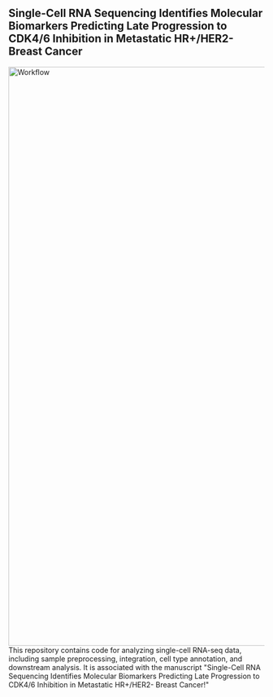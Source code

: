 ## Single-Cell RNA Sequencing Identifies Molecular Biomarkers Predicting Late Progression to CDK4/6 Inhibition in Metastatic HR+/HER2- Breast Cancer
<img width="1139" alt="Workflow" src="https://github.com/user-attachments/assets/43dbefbe-34c0-4203-8779-c457ad61900e">
This repository contains code for analyzing single-cell RNA-seq data, including sample preprocessing, integration, cell type annotation, and downstream analysis. It is associated with the manuscript "Single-Cell RNA Sequencing Identifies Molecular Biomarkers Predicting Late Progression to CDK4/6 Inhibition in Metastatic HR+/HER2- Breast Cancer!"

